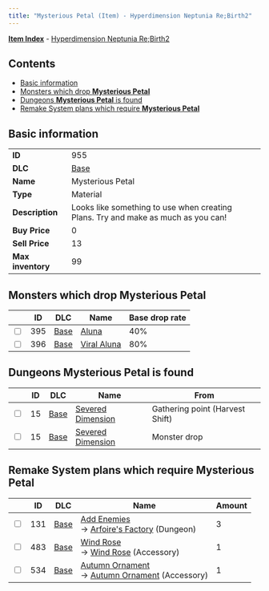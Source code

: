 ```yaml
---
title: "Mysterious Petal (Item) - Hyperdimension Neptunia Re;Birth2"
---
```


[**Item Index**](/neptunia/rb2/item/index.html) - [Hyperdimension Neptunia Re;Birth2](/neptunia/rb2)

## Contents

- [Basic information](#basic-information)
- [Monsters which drop **Mysterious Petal**](#monsters-which-drop-mysterious-petal)
- [Dungeons **Mysterious Petal** is found](#dungeons-mysterious-petal-is-found)
- [Remake System plans which require **Mysterious Petal**](#remake-system-plans-which-require-mysterious-petal)

## Basic information

|   |   |
| -- | -- |
| **ID** | 955 |
| **DLC** | [Base](/neptunia/rb2/dlc/0-base.html) |
| **Name** | Mysterious Petal |
| **Type** | Material |
| **Description** | Looks like something to use when creating Plans. Try and make as much as you can! |
| **Buy Price** | 0 |
| **Sell Price** | 13 |
| **Max inventory** | 99 |

## Monsters which drop **Mysterious Petal**

|    | ID | DLC | Name | Base drop rate |
| -- | -- | --- | ---- | -------------- |
| <input type="checkbox" id="rb2-monster-0-395" class="trackbox" /> | 395 | [Base](/neptunia/rb2/dlc/0-base.html) | [Aluna](/neptunia/rb2/monster/0-395-aluna.html) | 40% |
| <input type="checkbox" id="rb2-monster-0-396" class="trackbox" /> | 396 | [Base](/neptunia/rb2/dlc/0-base.html) | [Viral Aluna](/neptunia/rb2/monster/0-396-viral-aluna.html) | 80% |

## Dungeons **Mysterious Petal** is found

|    | ID | DLC | Name | From |
| -- | -- | --- | ---- | ---- |
| <input type="checkbox" id="rb2-dungeon-0-15" class="trackbox" /> | 15 | [Base](/neptunia/rb2/dlc/0-base.html) | [Severed Dimension](/neptunia/rb2/dungeon/0-15-severed-dimension.html) | Gathering point (Harvest Shift) |
| <input type="checkbox" id="rb2-dungeon-0-15" class="trackbox" /> | 15 | [Base](/neptunia/rb2/dlc/0-base.html) | [Severed Dimension](/neptunia/rb2/dungeon/0-15-severed-dimension.html) | Monster drop |

## Remake System plans which require **Mysterious Petal**

|    | ID | DLC | Name | Amount |
| -- | -- | --- | ---- | ------ |
| <input type="checkbox" id="rb2-remake-0-131" class="trackbox" /> | 131 | [Base](/neptunia/rb2/dlc/0-base.html) | [Add Enemies](/neptunia/rb2/remake/0-131-add-enemies.html)<br />→ [Arfoire's Factory](/neptunia/rb2/dungeon/0-21-arfoires-factory.html) (Dungeon) | 3 |
| <input type="checkbox" id="rb2-remake-0-483" class="trackbox" /> | 483 | [Base](/neptunia/rb2/dlc/0-base.html) | [Wind Rose](/neptunia/rb2/remake/0-483-wind-rose.html)<br />→ [Wind Rose](/neptunia/rb2/item/0-2430-wind-rose.html) (Accessory) | 1 |
| <input type="checkbox" id="rb2-remake-0-534" class="trackbox" /> | 534 | [Base](/neptunia/rb2/dlc/0-base.html) | [Autumn Ornament](/neptunia/rb2/remake/0-534-autumn-ornament.html)<br />→ [Autumn Ornament](/neptunia/rb2/item/0-2501-autumn-ornament.html) (Accessory) | 1 |